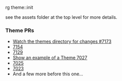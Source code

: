 
rg theme::init

see the assets folder at the top level for more details.

### Theme PRs

* [Watch the themes directory for changes #7173](https://github.com/zed-industries/zed/pull/7173)
* [7154](https://github.com/zed-industries/zed/pull/7154)
* [7129](https://github.com/zed-industries/zed/pull/7154)
* [Show an example of a Theme 7027](https://github.com/zed-industries/zed/pull/7027)
* [7025](https://github.com/zed-industries/zed/pull/7025)
* [7023](https://github.com/zed-industries/zed/pull/7023)
* And a few more before this one...
